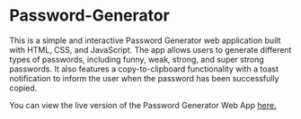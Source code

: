 # Password-Generator
This is a simple and interactive Password Generator web application built with HTML, CSS, and JavaScript. The app allows users to generate different types of passwords, including funny, weak, strong, and super strong passwords. It also features a copy-to-clipboard functionality with a toast notification to inform the user when the password has been successfully copied.

You can view the live version of the Password Generator Web App [here.](https://rakesh-roy-65.github.io/Password-Generator/)
